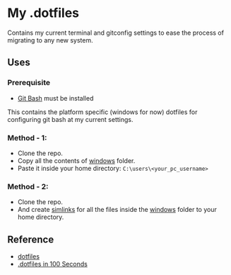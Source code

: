 # My .dotfiles

Contains my current terminal and gitconfig settings to ease the process of migrating to any new system.

## Uses
### Prerequisite
- [Git Bash](https://git-scm.com/downloads) must be installed

This contains the platform specific (windows for now) dotfiles for configuring git bash at my current settings.
 
### Method - 1:
- Clone the repo.
- Copy all the contents of [windows](/windows) folder.
- Paste it inside your home directory:  `C:\users\<your_pc_username>`

### Method - 2:
- Clone the repo.
- And create [simlinks](https://blogs.windows.com/windowsdeveloper/2016/12/02/symlinks-windows-10/) for all the files inside the [windows](/windows) folder to your home directory.

## Reference
 - [dotfiles](https://github.com/mathiasbynens/dotfiles)
 - [.dotfiles in 100 Seconds](https://www.youtube.com/watch?v=r_MpUP6aKiQ)